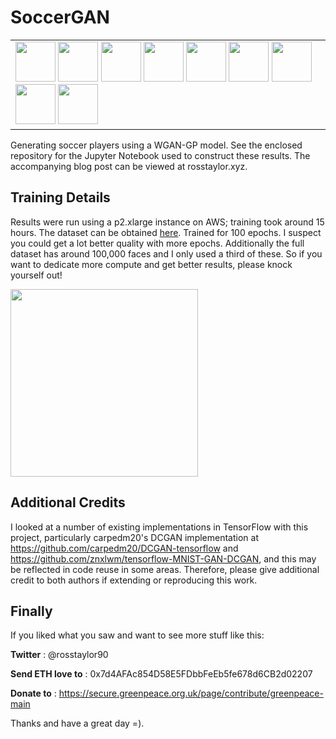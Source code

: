 # SoccerGAN
<table>
  <td>
<img src="http://www.rosstaylor.xyz/content/images/2018/03/player1.png" width="64">
<img src="http://www.rosstaylor.xyz/content/images/2018/03/player2.png" width="64">
<img src="http://www.rosstaylor.xyz/content/images/2018/03/player3.png" width="64">
<img src="http://www.rosstaylor.xyz/content/images/2018/03/player4.png" width="64">
<img src="http://www.rosstaylor.xyz/content/images/2018/03/player5.png" width="64">
<img src="http://www.rosstaylor.xyz/content/images/2018/03/player6.png" width="64">
<img src="http://www.rosstaylor.xyz/content/images/2018/03/player7.png" width="64">
<img src="http://www.rosstaylor.xyz/content/images/2018/03/player8.png" width="64">
  <img src="http://www.rosstaylor.xyz/content/images/2018/03/player9.png" width="64"></td>
</table>
Generating soccer players using a WGAN-GP model. See the enclosed repository for the Jupyter Notebook used to construct these results. The accompanying blog post can be viewed at rosstaylor.xyz. 

## Training Details

Results were run using a p2.xlarge instance on AWS; training took around 15 hours. The dataset can be obtained [here](https://www.fmscout.com/a-df11-facepacks-2018.html). Trained for 100 epochs. I suspect you could get a lot better quality with more epochs. Additionally the full dataset has around 100,000 faces and I only used a third of these. So if you want to dedicate more compute and get better results, please knock yourself out!

<img src="http://www.rosstaylor.xyz/content/images/2018/03/output_2_201.png" width=300>

## Additional Credits

I looked at a number of existing implementations in TensorFlow with this project, particularly carpedm20's DCGAN implementation at https://github.com/carpedm20/DCGAN-tensorflow and https://github.com/znxlwm/tensorflow-MNIST-GAN-DCGAN, and this may be reflected in code reuse in some areas. Therefore, please give additional credit to both authors if extending or reproducing this work.

## Finally

If you liked what you saw and want to see more stuff like this:

**Twitter** : @rosstaylor90

**Send ETH love to** : 0x7d4AFAc854D58E5FDbbFeEb5fe678d6CB2d02207

**Donate to** : https://secure.greenpeace.org.uk/page/contribute/greenpeace-main

Thanks and have a great day =).
